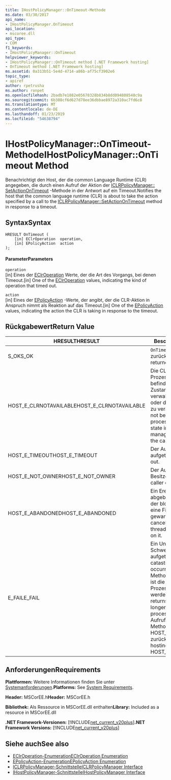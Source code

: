 ```yaml
---
title: IHostPolicyManager::OnTimeout-Methode
ms.date: 03/30/2017
api_name:
- IHostPolicyManager.OnTimeout
api_location:
- mscoree.dll
api_type:
- COM
f1_keywords:
- IHostPolicyManager::OnTimeout
helpviewer_keywords:
- IHostPolicyManager::OnTimeout method [.NET Framework hosting]
- OnTimeout method [.NET Framework hosting]
ms.assetid: 0a313b51-5e4d-4714-a86b-af75cf3902e6
topic_type:
- apiref
author: rpetrusha
ms.author: ronpet
ms.openlocfilehash: 2badb7e1882e05678328b834b8dd094808548c9a
ms.sourcegitcommit: 6b308cf6d627d78ee36dbbae8972a310ac7fd6c8
ms.translationtype: MT
ms.contentlocale: de-DE
ms.lasthandoff: 01/23/2019
ms.locfileid: "54638794"
---
```

# <a name="ihostpolicymanagerontimeout-method"></a><span data-ttu-id="51aec-102">IHostPolicyManager::OnTimeout-Methode</span><span class="sxs-lookup"><span data-stu-id="51aec-102">IHostPolicyManager::OnTimeout Method</span></span>
<span data-ttu-id="51aec-103">Benachrichtigt den Host, der die common Language Runtime (CLR) angegeben, die durch einen Aufruf der Aktion der [ICLRPolicyManager:: SetActionOnTimeout](../../../../docs/framework/unmanaged-api/hosting/iclrpolicymanager-setactionontimeout-method.md) -Methode in der Antwort auf ein Timeout.</span><span class="sxs-lookup"><span data-stu-id="51aec-103">Notifies the host that the common language runtime (CLR) is about to take the action specified by a call to the [ICLRPolicyManager::SetActionOnTimeout](../../../../docs/framework/unmanaged-api/hosting/iclrpolicymanager-setactionontimeout-method.md) method in response to a timeout.</span></span>  
  
## <a name="syntax"></a><span data-ttu-id="51aec-104">Syntax</span><span class="sxs-lookup"><span data-stu-id="51aec-104">Syntax</span></span>  
  
```  
HRESULT OnTimeout (  
    [in] EClrOperation  operation,   
    [in] EPolicyAction  action  
);  
```  
  
#### <a name="parameters"></a><span data-ttu-id="51aec-105">Parameter</span><span class="sxs-lookup"><span data-stu-id="51aec-105">Parameters</span></span>  
 `operation`  
 <span data-ttu-id="51aec-106">[in] Eines der [EClrOperation](../../../../docs/framework/unmanaged-api/hosting/eclroperation-enumeration.md) Werte, der die Art des Vorgangs, bei denen Timeout.</span><span class="sxs-lookup"><span data-stu-id="51aec-106">[in] One of the [EClrOperation](../../../../docs/framework/unmanaged-api/hosting/eclroperation-enumeration.md) values, indicating the kind of operation that timed out.</span></span>  
  
 `action`  
 <span data-ttu-id="51aec-107">[in] Eines der [EPolicyAction](../../../../docs/framework/unmanaged-api/hosting/epolicyaction-enumeration.md) -Werte, der angibt, der die CLR-Aktion in Anspruch nimmt als Reaktion auf das Timeout.</span><span class="sxs-lookup"><span data-stu-id="51aec-107">[in] One of the [EPolicyAction](../../../../docs/framework/unmanaged-api/hosting/epolicyaction-enumeration.md) values, indicating the action the CLR is taking in response to the timeout.</span></span>  
  
## <a name="return-value"></a><span data-ttu-id="51aec-108">Rückgabewert</span><span class="sxs-lookup"><span data-stu-id="51aec-108">Return Value</span></span>  
  
|<span data-ttu-id="51aec-109">HRESULT</span><span class="sxs-lookup"><span data-stu-id="51aec-109">HRESULT</span></span>|<span data-ttu-id="51aec-110">Beschreibung</span><span class="sxs-lookup"><span data-stu-id="51aec-110">Description</span></span>|  
|-------------|-----------------|  
|<span data-ttu-id="51aec-111">S_OK</span><span class="sxs-lookup"><span data-stu-id="51aec-111">S_OK</span></span>|<span data-ttu-id="51aec-112">`OnTimeout` wurde erfolgreich zurückgegeben.</span><span class="sxs-lookup"><span data-stu-id="51aec-112">`OnTimeout` returned successfully.</span></span>|  
|<span data-ttu-id="51aec-113">HOST_E_CLRNOTAVAILABLE</span><span class="sxs-lookup"><span data-stu-id="51aec-113">HOST_E_CLRNOTAVAILABLE</span></span>|<span data-ttu-id="51aec-114">Die CLR wurde nicht in einen Prozess geladen und befindet sich in einem Zustand, in dem nicht verwalteten Code ausführen oder den Aufruf erfolgreich zu verarbeiten.</span><span class="sxs-lookup"><span data-stu-id="51aec-114">The CLR has not been loaded into a process, or the CLR is in a state in which it cannot run managed code or process the call successfully.</span></span>|  
|<span data-ttu-id="51aec-115">HOST_E_TIMEOUT</span><span class="sxs-lookup"><span data-stu-id="51aec-115">HOST_E_TIMEOUT</span></span>|<span data-ttu-id="51aec-116">Der Aufruf ist ein Timeout aufgetreten.</span><span class="sxs-lookup"><span data-stu-id="51aec-116">The call timed out.</span></span>|  
|<span data-ttu-id="51aec-117">HOST_E_NOT_OWNER</span><span class="sxs-lookup"><span data-stu-id="51aec-117">HOST_E_NOT_OWNER</span></span>|<span data-ttu-id="51aec-118">Der Aufrufer ist nicht Besitzer der Sperre.</span><span class="sxs-lookup"><span data-stu-id="51aec-118">The caller does not own the lock.</span></span>|  
|<span data-ttu-id="51aec-119">HOST_E_ABANDONED</span><span class="sxs-lookup"><span data-stu-id="51aec-119">HOST_E_ABANDONED</span></span>|<span data-ttu-id="51aec-120">Ein Ereignis wurde abgebrochen, während sich der blockierte Thread oder eine Fiber darauf gewartet.</span><span class="sxs-lookup"><span data-stu-id="51aec-120">An event was canceled while a blocked thread or fiber was waiting on it.</span></span>|  
|<span data-ttu-id="51aec-121">E_FAIL</span><span class="sxs-lookup"><span data-stu-id="51aec-121">E_FAIL</span></span>|<span data-ttu-id="51aec-122">Ein Unbekannter Schwerwiegender Fehler ist aufgetreten.</span><span class="sxs-lookup"><span data-stu-id="51aec-122">An unknown catastrophic failure occurred.</span></span> <span data-ttu-id="51aec-123">Wenn eine Methode E_FAIL zurückgibt, ist die CLR nicht mehr im Prozess verwendet werden.</span><span class="sxs-lookup"><span data-stu-id="51aec-123">When a method returns E_FAIL, the CLR is no longer usable within the process.</span></span> <span data-ttu-id="51aec-124">Nachfolgende Aufrufe zum Hosten der Methoden HOST_E_CLRNOTAVAILABLE zurück.</span><span class="sxs-lookup"><span data-stu-id="51aec-124">Subsequent calls to hosting methods return HOST_E_CLRNOTAVAILABLE.</span></span>|  
  
## <a name="requirements"></a><span data-ttu-id="51aec-125">Anforderungen</span><span class="sxs-lookup"><span data-stu-id="51aec-125">Requirements</span></span>  
 <span data-ttu-id="51aec-126">**Plattformen:** Weitere Informationen finden Sie unter [Systemanforderungen](../../../../docs/framework/get-started/system-requirements.md).</span><span class="sxs-lookup"><span data-stu-id="51aec-126">**Platforms:** See [System Requirements](../../../../docs/framework/get-started/system-requirements.md).</span></span>  
  
 <span data-ttu-id="51aec-127">**Header:** MSCorEE.h</span><span class="sxs-lookup"><span data-stu-id="51aec-127">**Header:** MSCorEE.h</span></span>  
  
 <span data-ttu-id="51aec-128">**Bibliothek:** Als Ressource in MSCorEE.dll enthalten</span><span class="sxs-lookup"><span data-stu-id="51aec-128">**Library:** Included as a resource in MSCorEE.dll</span></span>  
  
 <span data-ttu-id="51aec-129">**.NET Framework-Versionen:** [!INCLUDE[net_current_v20plus](../../../../includes/net-current-v20plus-md.md)]</span><span class="sxs-lookup"><span data-stu-id="51aec-129">**.NET Framework Versions:** [!INCLUDE[net_current_v20plus](../../../../includes/net-current-v20plus-md.md)]</span></span>  
  
## <a name="see-also"></a><span data-ttu-id="51aec-130">Siehe auch</span><span class="sxs-lookup"><span data-stu-id="51aec-130">See also</span></span>
- [<span data-ttu-id="51aec-131">EClrOperation-Enumeration</span><span class="sxs-lookup"><span data-stu-id="51aec-131">EClrOperation Enumeration</span></span>](../../../../docs/framework/unmanaged-api/hosting/eclroperation-enumeration.md)
- [<span data-ttu-id="51aec-132">EPolicyAction-Enumeration</span><span class="sxs-lookup"><span data-stu-id="51aec-132">EPolicyAction Enumeration</span></span>](../../../../docs/framework/unmanaged-api/hosting/epolicyaction-enumeration.md)
- [<span data-ttu-id="51aec-133">ICLRPolicyManager-Schnittstelle</span><span class="sxs-lookup"><span data-stu-id="51aec-133">ICLRPolicyManager Interface</span></span>](../../../../docs/framework/unmanaged-api/hosting/iclrpolicymanager-interface.md)
- [<span data-ttu-id="51aec-134">IHostPolicyManager-Schnittstelle</span><span class="sxs-lookup"><span data-stu-id="51aec-134">IHostPolicyManager Interface</span></span>](../../../../docs/framework/unmanaged-api/hosting/ihostpolicymanager-interface.md)
